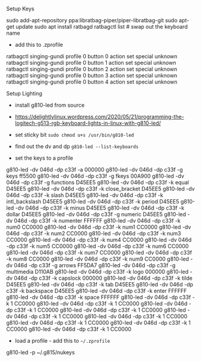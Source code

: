 Setup Keys

sudo add-apt-repository ppa:libratbag-piper/piper-libratbag-git
sudo apt-get update
sudo apt install ratbagd
ratbagctl list # swap out the keyboard name

* add this to .zprofile

ratbagctl singing-gundi profile 0 button 0 action set special unknown
ratbagctl singing-gundi profile 0 button 1 action set special unknown
ratbagctl singing-gundi profile 0 button 2 action set special unknown
ratbagctl singing-gundi profile 0 button 3 action set special unknown
ratbagctl singing-gundi profile 0 button 4 action set special unknown

Setup Lighting

* install g810-led from source

* https://delightlylinux.wordpress.com/2020/05/21/programming-the-logitech-g513-rgb-keyboard-lights-in-linux-with-g810-led/

* set sticky bit
`sudo chmod u+s /usr/bin/g810-led`

* find out the dv and dp
`g810-led --list-keyboards`

* set the keys to a profile

g810-led -dv 046d -dp c33f -a 000000
g810-led -dv 046d -dp c33f -g keys ff5500
g810-led -dv 046d -dp c33f -g fkeys 00A900
g810-led -dv 046d -dp c33f -g functions D45EE5
g810-led -dv 046d -dp c33f -k equal D45EE5
g810-led -dv 046d -dp c33f -k close_bracket D45EE5
g810-led -dv 046d -dp c33f -k slash D45EE5
g810-led -dv 046d -dp c33f -k intl_backslash D45EE5
g810-led -dv 046d -dp c33f -k period D45EE5
g810-led -dv 046d -dp c33f -k minus D45EE5
g810-led -dv 046d -dp c33f -k dollar D45EE5
g810-led -dv 046d -dp c33f -g numeric D45EE5
g810-led -dv 046d -dp c33f -k numenter FFFFFF
g810-led -dv 046d -dp c33f -k num0 CC0000
g810-led -dv 046d -dp c33f -k num1 CC0000
g810-led -dv 046d -dp c33f -k num2 CC0000
g810-led -dv 046d -dp c33f -k num3 CC0000
g810-led -dv 046d -dp c33f -k num4 CC0000
g810-led -dv 046d -dp c33f -k num5 CC0000
g810-led -dv 046d -dp c33f -k num6 CC0000
g810-led -dv 046d -dp c33f -k num7 CC0000
g810-led -dv 046d -dp c33f -k num8 CC0000
g810-led -dv 046d -dp c33f -k num9 CC0000
g810-led -dv 046d -dp c33f -g arrows FF5DA7
g810-led -dv 046d -dp c33f -g multimedia D110AB
g810-led -dv 046d -dp c33f -k logo 000000
g810-led -dv 046d -dp c33f -k capslock 000000
g810-led -dv 046d -dp c33f -k tilde D45EE5
g810-led -dv 046d -dp c33f -k tab D45EE5
g810-led -dv 046d -dp c33f -k backspace D45EE5
g810-led -dv 046d -dp c33f -k enter FFFFFF
g810-led -dv 046d -dp c33f -k space FFFFFF
g810-led -dv 046d -dp c33f -k 1 CC0000
g810-led -dv 046d -dp c33f -k 1 CC0000
g810-led -dv 046d -dp c33f -k 1 CC0000
g810-led -dv 046d -dp c33f -k 1 CC0000
g810-led -dv 046d -dp c33f -k 1 CC0000
g810-led -dv 046d -dp c33f -k 1 CC0000
g810-led -dv 046d -dp c33f -k 1 CC0000
g810-led -dv 046d -dp c33f -k 1 CC0000
g810-led -dv 046d -dp c33f -k 1 CC0000

* load a profile - add this to `~/.zprofile`

g810-led -p ~/.g815/nukeys
